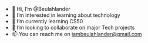 - 👋 Hi, I’m @Beulahlander
- 👀 I’m interested in learning about technology 
- 🌱 I’m currently learning CS50
- 💞️ I’m looking to collaborate on major Tech projects 
- 📫 You can reach me on iambeulahlander@gmail.com
  

<!---
Beulahlander/Beulahlander is a ✨ special ✨ repository because its `README.md` (this file) appears on your GitHub profile.
You can click the Preview link to take a look at your changes.
--->
